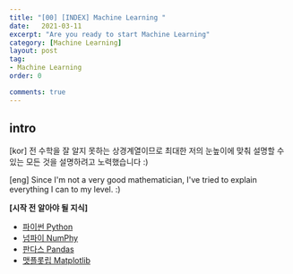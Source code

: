 ```yaml
---
title: "[00] [INDEX] Machine Learning "
date:   2021-03-11
excerpt: "Are you ready to start Machine Learning"
category: [Machine Learning]
layout: post
tag:
- Machine Learning
order: 0

comments: true
---
```


## intro

[kor]
전 수학을 잘 알지 못하는 상경계열이므로 최대한 저의 눈높이에 맞춰 설명할 수 있는 모든 것을 설명하려고 노력했습니다 :)

[eng]
Since I'm not a very good mathematician, I've tried to explain everything I can to my level. :)

**[시작 전 알아야 될 지식]**     
* [파이썬 Python](https://yerimoh.github.io/PythonT/)        
* [넘파이 NumPhy]()      
* [판다스 Pandas]()        
* [맷플롯립 Matplotlib]()      
